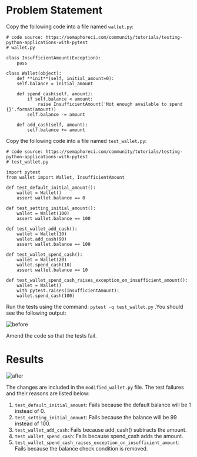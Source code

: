# Problem Statement

Copy the following code into a file named `wallet.py`:

```
# code source: https://semaphoreci.com/community/tutorials/testing-python-applications-with-pytest
# wallet.py

class InsufficientAmount(Exception):
    pass

class Wallet(object):
    def **init**(self, initial_amount=0):
    self.balance = initial_amount

    def spend_cash(self, amount):
        if self.balance < amount:
            raise InsufficientAmount('Not enough available to spend {}'.format(amount))
        self.balance -= amount

    def add_cash(self, amount):
        self.balance += amount
```

Copy the following code into a file named `test_wallet.py`:

```
# code source: https://semaphoreci.com/community/tutorials/testing-python-applications-with-pytest
# test_wallet.py

import pytest
from wallet import Wallet, InsufficientAmount

def test_default_initial_amount():
    wallet = Wallet()
    assert wallet.balance == 0

def test_setting_initial_amount():
    wallet = Wallet(100)
    assert wallet.balance == 100

def test_wallet_add_cash():
    wallet = Wallet(10)
    wallet.add_cash(90)
    assert wallet.balance == 100

def test_wallet_spend_cash():
    wallet = Wallet(20)
    wallet.spend_cash(10)
    assert wallet.balance == 10

def test_wallet_spend_cash_raises_exception_on_insufficient_amount():
    wallet = Wallet()
    with pytest.raises(InsufficientAmount):
    wallet.spend_cash(100)
```

Run the tests using the command: `pytest -q test_wallet.py` .You should see the following output:

![before](https://github.com/user-attachments/assets/3ce53a45-ab97-420e-8c79-3b64d8421c14)

Amend the code so that the tests fail.

# Results

![after](https://github.com/user-attachments/assets/e260c91a-474b-4603-af4f-b4273e2f1767)

The changes are included in the `modified_wallet.py` file. The test failures and their reasons are listed below:

1. `test_default_initial_amount`: Fails because the default balance will be 1 instead of 0.
2. `test_setting_initial_amount`: Fails because the balance will be 99 instead of 100.
3. `test_wallet_add_cash`: Fails because add_cash() subtracts the amount.
4. `test_wallet_spend_cash`: Fails because spend_cash adds the amount.
5. `test_wallet_spend_cash_raises_exception_on_insufficient_amount`: Fails because the balance check condition is removed.
